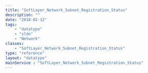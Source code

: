 ```yaml
---
title: "SoftLayer_Network_Subnet_Registration_Status"
description: ""
date: "2018-02-12"
tags:
    - "datatype"
    - "sldn"
    - "Network"
classes:
    - "SoftLayer_Network_Subnet_Registration_Status"
type: "reference"
layout: "datatype"
mainService : "SoftLayer_Network_Subnet_Registration_Status"
---
```

